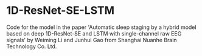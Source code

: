 # 1D-ResNet-SE-LSTM
Code for the model in the paper 'Automatic sleep staging by a hybrid model based on deep 1D-ResNet-SE and LSTM with single-channel raw EEG signals' by Weiming Li and Junhui Gao from Shanghai Nuanhe Brain Technology Co. Ltd.
